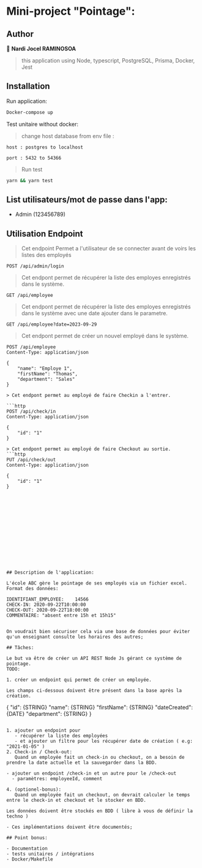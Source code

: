 # Mini-project "Pointage":

## Author

👤 **Nardi Jocel RAMINOSOA**

> this application using Node, typescript, PostgreSQL, Prisma, Docker, Jest

## Installation

Run application:

```sh
Docker-compose up
```

Test unitaire without docker:

> change host database from env file :

```
host : postgres to localhost
```

```
port : 5432 to 54366
```

> Run test

```sh
yarn && yarn test
```

## List utilisateurs/mot de passe dans l'app:

- Admin (123456789)

## Utilisation Endpoint

> Cet endpoint Permet a l'utilisateur de se connecter avant de voirs les listes des employés

```http
POST /api/admin/login
```

> Cet endpont permet de récupérer la liste des employes enregistrés dans le système.

```http
GET /api/employee
```

> Cet endpont permet de récupérer la liste des employes enregistrés dans le système avec une date ajouter dans le parametre.

```http
GET /api/employee?date=2023-09-29
```

> Cet endpont permet de créer un nouvel employé dans le système.

````http
POST /api/employee
Content-Type: application/json

{
    "name": "Employe 1",
    "firstName": "Thomas",
    "department": "Sales"
}

> Cet endpont permet au employé de faire Checkin a l'entrer.

```http
POST /api/check/in
Content-Type: application/json

{
    "id": "1"
}

> Cet endpont permet au employé de faire Checkout au sortie.
```http
PUT /api/check/out
Content-Type: application/json

{
    "id": "1"
}















## Description de l'application:

L'école ABC gère le pointage de ses employés via un fichier excel.
Format des données:

````

    IDENTIFIANT_EMPLOYEE:    14566
    CHECK-IN: 2020-09-22T10:00:00
    CHECK-OUT: 2020-09-22T18:00:00
    COMMENTAIRE: "absent entre 15h et 15h15"

```

On voudrait bien sécuriser cela via une base de données pour éviter qu'un enseignant consulte les horaires des autres;

## Tâches:

Le but va être de créer un API REST Node Js gérant ce système de pointage.
TODO:

1. créer un endpoint qui permet de créer un employée.

Les champs ci-dessous doivent être présent dans la base après la création.

```

{
"id": {STRING}
"name": {STRING}
"firstName": {STRING}
"dateCreated": {DATE}
"department": {STRING}
}

```

1. ajouter un endpoint pour
   - récupérer la liste des employées
   - et ajouter un filtre pour les récupérer date de création ( e.g: "2021-01-05" )
2. Check-in / Check-out:
   Quand un employée fait un check-in ou checkout, on a besoin de prendre la date actuelle et la sauvegarder dans la BDD.

- ajouter un endpoint /check-in et un autre pour le /check-out
  - paramètres: employeeId, comment

4. (optionel-bonus):
   Quand un employée fait un checkout, on devrait calculer le temps entre le check-in et checkout et le stocker en BDD.

Les données doivent être stockés en BDD ( libre à vous de définir la techno )

- Ces implémentations doivent être documentés;

## Point bonus:

- Documentation
- tests unitaires / intégrations
- Docker/Makefile
```
